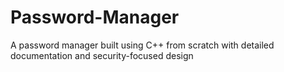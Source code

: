 # Password-Manager
A password manager built using C++ from scratch with detailed documentation and security-focused design
